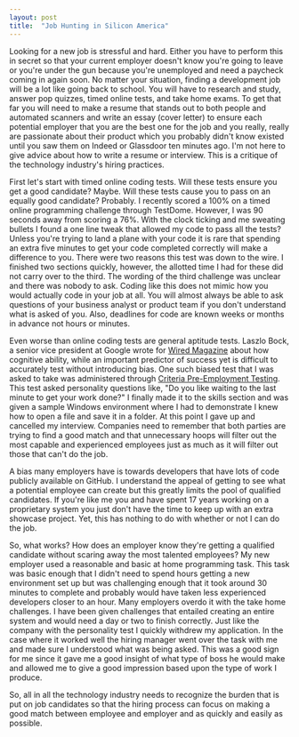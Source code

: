 ```yaml
---
layout: post
title:  "Job Hunting in Silicon America"
---
```

Looking for a new job is stressful and hard. Either you have to perform this in secret 
so that your current employer doesn't know you're going to leave or you're under the 
gun because you're unemployed and need a paycheck coming in again soon. No matter your 
situation, finding a development job will be a lot like going back to school. You will 
have to research and study, answer pop quizzes, timed online tests, and take home exams. 
To get that far you will need to make a resume that stands out to both people and 
automated scanners and write an essay (cover letter) to ensure each potential employer 
that you are the best one for the job and you really, really are passionate about their 
product which you probably didn't know existed until you saw them on Indeed or Glassdoor 
ten minutes ago. I'm not here to give advice about how to write a resume or interview. 
This is a critique of the technology industry's hiring practices.

First let's start with timed online coding tests. Will these tests ensure you get a good 
candidate? Maybe. Will these tests cause you to pass on an equally good candidate? 
Probably. I recently scored a 100% on a timed online programming challenge through 
TestDome. However, I was 90 seconds away from scoring a 76%. With the clock ticking and 
me sweating bullets I found a one line tweak that allowed my code to pass all the tests? 
Unless you're trying to land a plane with your code it is rare that spending an extra 
five minutes to get your code completed correctly will make a difference to you. There 
were two reasons this test was down to the wire.  I finished two sections quickly, however, 
the allotted time I had for these did not carry over to the third. The wording of the third 
challenge was unclear and there was nobody to ask. Coding like this does not mimic how you 
would actually code in your job at all. You will almost always be able to ask questions of 
your business analyst or product team if you don't understand what is asked of you. Also, 
deadlines for code are known weeks or months in advance not hours or minutes.

Even worse than online coding tests are general aptitude tests. Laszlo Bock, a senior vice 
president at Google wrote for [Wired Magazine](https://www.wired.com/2015/04/hire-like-google/)
 about how cognitive ability, while an important predictor of success yet is difficult to 
 accurately test without introducing bias. One such biased test that I was asked to take 
 was administered through [Criteria Pre-Employment Testing](https://www.ondemandassessment.com/index.php).
  This test asked personality questions like, "Do you like waiting to the last minute 
  to get your work done?" I finally made it to the skills section and was given a sample 
  Windows environment where I had to demonstrate I knew how to open a file and save it 
  in a folder. At this point I gave up and cancelled my interview. Companies need to 
  remember that both parties are trying to find a good match and that unnecessary hoops 
  will filter out the most capable and experienced employees just as much as it will 
  filter out those that can't do the job.
  
A bias many employers have is towards developers that have lots of code publicly available 
on GitHub. I understand the appeal of getting to see what a potential employee can create 
but this greatly limits the pool of qualified candidates. If you're like me you and have 
spent 17 years working on a proprietary system you just don't have the time to keep up 
with an extra showcase project. Yet, this has nothing to do with whether or not I can 
do the job. 

So, what works? How does an employer know they're getting a qualified candidate without 
scaring away the most talented employees? My new employer used a reasonable and basic at 
home programming task. This task was basic enough that I didn't need to spend hours getting 
a new environment set up but was challenging enough that it took around 30 minutes to 
complete and probably would have taken less experienced developers closer to an hour. 
Many employers overdo it with the take home challenges. I have been given challenges 
that entailed creating an entire system and would need a day or two to finish correctly.
 Just like the company with the personality test I quickly withdrew my application. In 
 the case where it worked well the hiring manager went over the task with me and made 
 sure I understood what was being asked. This was a good sign for me since it gave me a 
 good insight of what type of boss he would make and allowed me to give a good impression 
 based upon the type of work I produce.

So, all in all the technology industry needs to recognize the burden that is put on 
job candidates so that the hiring process can focus on making a good match between 
employee and employer and as quickly and easily as possible.